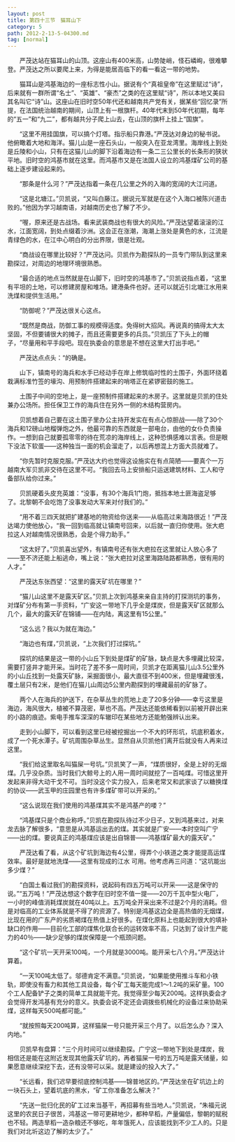 ```yaml
---
layout: post
title: 第四十三节　猫耳山下
category: 5
path: 2012-2-13-5-04300.md
tag: [normal]
---
```


　　严茂达站在猫耳山的山顶。这座山有400米高，山势陡峭，怪石嶙峋，很难攀登。严茂达之所以要爬上来，为得是能居高临下的看一看这一带的地势。

　　猫耳山是鸿基海边的一座标志性小山。据说有个“真祖皇帝”在这里赋过“诗”，后来就有一群所谓“名士”、“英雄”、“豪杰”之类的在这里赋“诗”，所以本地又美曰其名叫它“诗”山。这座山在旧时空50年代还和越南共产党有关，据某些“回忆录”所提，在法国统治越南的期间，山顶上有一根旗杆。40年代末到50年代初期，每年的“五一”和“九二”，都有越共分子爬上山去，在山顶的旗杆上挂上“国旗”。

　　“这里不用挂国旗，可以搞个灯塔。指示船只靠港。”严茂达对身边的秘书说。他俯瞰着大地和海洋。猫儿山是一座石头山，一般突入在亚龙湾里。海岸线上到处是丘陵和小山，只有在这猫儿山的脚下沿着海边有一条二三公里长的长条形的狭状平地。旧时空的鸿基市就在这里。而鸿基市又是在法国人设立的鸿基煤矿公司的基础上逐步建设起来的。

　　“那条是什么河？”严茂达指着一条在几公里之外的入海的宽阔的大江问道。

　　“这是北塘江。”贝凯说，“又叫白藤江。据说元军就是在这个入海口被陈兴道击败的。”他因为学习越南语，对越南历史也了解了不少。

　　“喔，原来还是古战场。看来武装商战也有很大的风险。”严茂达望着滚滚的江水，江面宽阔，到处点缀着沙洲。这会正在涨潮，海潮上涨处是黄色的水，江流是青绿色的水，在江中心明白的分出界限，很是壮观。

　　“商战设在哪里比较好？”严茂达问。贝凯作为勘探队的一员专门带队到这里来勘探过，对周边的地理环境很熟悉。

　　“最合适的地点当然就是在山脚下，旧时空的鸿基市了。”贝凯说指点着，“这里有平坦的土地，可以修建房屋和堆场。建港条件也好。还可以就近引北塘江水用来洗煤和提供生活用。”

　　“防御呢？”严茂达很关心这点。

　　“既然是商战，防御工事的规模得适度。免得树大招风。再说真的搞得太大太坚固，不但要铺很大的摊子，而且还需要更多的兵员。”贝凯压了下头上的帽子，“尽量用和平手段吧。现在执委会的意思是不想在这里大打出手吧。”

　　严茂达点点头：“的确是。

　　山下，镇南号的海兵和水手已经动手在岸上修筑临时性的土围子，外面环绕着栽满标准竹签的壕沟、用预制件搭建起来的哨塔正在紧锣密鼓的施工。

　　土围子中间的空地上，是一座预制件搭建起来的木房子。这里就是贝凯的住处兼办公场所。担任保卫工作的海兵住在另外一侧的木结构营房内。

　　贝凯想着自己要在这土围子里办公主持开发实在有点心惊胆战――除了30个海兵和12磅山地榴弹炮之外，他最可靠的东西就是一部电台，由他的女仆负责操作。一想到自己就要孤零零的待在荒凉的海岸线上，这种恐惧感难以言表。但是眼下没法下软蛋――这种独当一面的机会溜走了，以后再想混上方面大员就难了。

　　“你先暂时克服克服。”严茂达大约也觉得这设施实在有点简陋――要真个一万越南大军贝凯非交待在这里不可。“我回去马上安排船只运送建筑材料、工人和守备部队给你过来。”

　　贝凯硬着头皮充英雄：“没事，有30个海兵1门炮，抵挡本地土匪海盗足够了。北黎朝不会吃饱了没事发动大军来对付我们的。”

　　“用不着三四天就把扩建基地的物资给你送来――从临高过来海路很近！”严茂达竭力使他放心，“我一回到临高就让镇南号回来，以后就一直归你使用。张大疤拉这人对越南情况很熟悉，会是个得力助手。”

　　“这太好了。”贝凯喜出望外，有镇南号还有张大疤拉在这里就让人放心多了――至不济还能上船逃命，嘴上说：“张大疤拉对这里海路陆路都熟悉，很有用的人才。”

　　严茂达东张西望：“这里的露天矿坑在哪里？”

　　“猫儿山这里不是露天矿区。”贝凯上次到鸿基来亲自主持的打探测坑的事务，对煤矿分布有第一手资料，“广安这一带地下几乎全是煤炭，但是露天矿区就那么几个，最大的露天矿在锦铺――在内陆，离这里有15公里。”

　　“这么远？我以为就在海边。”

　　“海边也有煤，”贝凯说，“上次我们打过探坑。”

　　探坑的结果是这一带的小山丘下到处是煤矿的矿脉，缺点是大多埋藏比较深，需要打竖井才能开采。当时花了差不多一周时间，贝凯才在距离猫儿山3.5公里外的小山丘找到一处露天矿脉，采掘面很小，最大直径不到400米，但是埋藏很浅，覆土层只有2米，是他们在猫儿山周边5公里内勘探到的埋藏最前的矿脉了。

　　两个人在海兵的护送下，在杂草丛生的荒地上走了20多分钟――幸亏这里是海边，海风很大，植被不算茂密，草也不高。严茂达还能依稀看到以前被开辟出来的小路的痕迹。紫电手推车深深的车辙印在某些地方还能勉强辨认出来。

　　走到小山脚下，可以看到这里已经被挖掘出一个不大的环形坑，坑底积着水，成了一个死水潭子。矿坑周围杂草丛生。显然自从贝凯他们离开后就没有人再来过这里。

　　“我们给这里取名叫猫屎一号坑。”贝凯笑了一声，“煤质很好，全是上好的无烟煤。几乎没杂质。当时我们大鲸号上的人用一周时间就挖了一百吨煤。可惜这里开发起来非得大动干戈不可。当时没这个实力投入，后来老常又和武家谈了以糖换煤的协议――武玉甲的庄园里也有许多煤矿带可以开采的。”

　　“这么说现在我们使用的鸿基煤其实不是鸿基产的喽？”

　　“鸿基煤只是个商业称呼。”贝凯在勘探队待过不少日子，又到鸿基来过，对来龙去脉了解很多，“意思是从鸿基运出去的煤。其实就是广安――本时空叫广宁――出的煤。要说真正的鸿基煤应该是出自锦普――鸿基煤矿最大的露天矿。”

　　严茂达看了看，从这个矿坑到海边有4公里，得弄个小铁道之类才能提高运煤效率。最好是就地洗煤――这里有现成的江水 可用。他考虑再三问道：“这坑能出多少煤？”

　　“白国土看过我们的勘探资料，说起码有四五万吨可以开采――这是保守的说。”“五万吨！”严茂达想这个数字在旧时空不值一提――20万千瓦中型火电厂，一小时的峰值消耗煤炭就在40吨以上。五万吨全开采出来不过是2个月的消耗。但是对临高的工业体系就是不得了的资源了。特别是鸿基这边全是高热值的无烟煤，比现在用的广东产的劣质褐煤在热值上好很多。在煤化原料上也能起到很大的填补缺口的作用――目前化工部的煤焦化联合长的运转效率不高，只达到了设计生产能力的40％――缺少足够的煤炭保障是一个瓶颈问题。

　　“这个矿坑一天开采100吨，一个月就是3000吨。能开采七八个月。”严茂达计算着。

　　“一天100吨太低了。邬德肯定不满意。”贝凯说，“如果能使用推斗车和小铁轨，即使没有畜力和其他工具设备，每个矿工每天能完成1～1.2吨的采矿量。100个工人配备铲子之类的简单工具就能干完。我觉得至少每天200吨。这样执委会才会觉得开发鸿基有充分的意义。执委会说不定还会调拨些机械化的设备过来协助采煤，这样每天500吨都可能。”

　　“就按照每天200吨算，这样猫屎一号只能开采三个月了。以后怎么办？深入内地。”

　　贝凯早有盘算：“三个月时间可以继续勘探。广宁这一带地下到处是煤炭，我相信还是能在这附近发现其他露天矿坑的，再者猫屎一号的五万吨是露天储量，如果愿意继续深挖下去，还有没带可以采。就是建设的投入大了。”

　　“长远看，我们迟早要彻底控制鸿基――锦普地区的。”严茂达坐在矿坑边上的一块石头上，望着坑底的黑水，“矿工你准备怎么解决？”

　　“先送一批归化民的矿工过来当基干，再招募有些当地人。”贝凯说，“朱福元说这里的农民日子很苦，鸿基这一带可更耕地少，都种早稻，产量偏低，黎朝的赋税也不轻。两造旱稻一造杂粮还不够吃，年年饿死人，应该能找到不少工人的。只是我们对北圻这边了解的太少了。”
